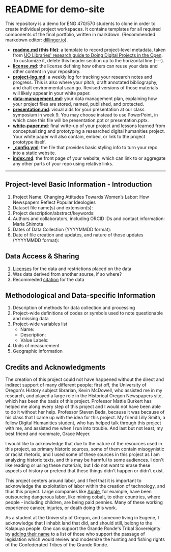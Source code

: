 # README for demo-site

This repository is a demo for ENG 470/570 students to clone in order to create individual project workspaces. It contains templates for all required components of the final portfolio, written in markdown. (Recommended markdown editor: [dillinger.io](https://dillinger.io/)). 

- **[readme.md](readme.md) (this file)**: a template to record project-level metadata, taken from [UO Libraries' research guide to Doing Digital Projects in the Open](https://researchguides.uoregon.edu/doingdigitalprojectsintheopen/workshop2). To customize it, delete this header section up to the horizontal line (---).
- **[license.md](license.md)**: the license defining how others can reuse your data and other content in your repository.
- **[project-log.md](project-log.md)**: a weekly log for tracking your research notes and progress. This is also where your pitch, draft annotated bibliography, and draft environmental scan go. Revised versions of those materials will likely appear in your white paper.
- **[data-management.md](data-management-plan.md)**: your data management plan, explaining how your project files are stored, named, published, and protected. 
- **[presentation.md](presentation.md)**: visual aids for your presentation at our class symposium in week 9. You may choose instead to use PowerPoint, in which case this file will be presentation.ppt or presentation.pptx.
- **[white-paper.md](white-paper.md)**: final write-up of your project and lessons learned from conceptualizing and prototyping a researched digital humanities project. Your white paper will also contain, embed, or link to the project prototype itself.
- **[_config.yml](_config.yml)**: the file that provides basic styling info to turn your repo into a static website. 
- **[index.md](index.md)**: the front page of your website, which can link to or aggregate any other parts of your repo using relative links.  

---

## Project-level Basic Information - Introduction 

1. Project Name: Changing Attitudes Towards Women’s Labor: How Newspapers Reflect Popular Ideologies
2. Dataset file name(s) and extension(s):
3. Project description/abstract/keywords:
4. Authors and collaborators, including ORCID IDs and contact information: Maria Shimota 
5. Dates of Data Collection (YYYYMMDD format):
6. Date of file creation and updates, and nature of those updates (YYYYMMDD format):

## Data Access & Sharing
1. [Licenses](https://choosealicense.com/) for the data and restrictions placed on the data
3. Was data derived from another sourse, if so where?
4. Recommeded [citation](https://guides.lib.umich.edu/c.php?g=439304&p=2993299) for the data

## Methodological and Data-specific Information
1. Description of methods for data collection and processing
2. Project-wide definitions of codes or symbols used to note questionable and missing data 
3. Project-wide variables list
    - Name:
    - Description:
    - Value Labels:
4. Units of measurement
6. Geographic information

## Credits and Acknowledgments

The creation of this project could not have happened without the direct and indirect support of many different people; first off, the University of Oregon's History subject librarian, Kevin McDowell, who assisted me in my research, and played a large role in the Historical Oregon Newspapers site, which has been the basis of this project. Professor Mattie Burkert has helped me along every step of this project and I would not have been able to do it without her help. Professor Steven Beda, because it was because of his class that I came up with the idea for this project. My friend Lilly Smith, a fellow Digital Humanities student, who has helped talk through this project with me, and assisted me when I run into trouble. And last but not least, my best friend and roommate, Grace Meyer. 

I would like to acknowledge that due to the nature of the resources used in this project, as primary historic sources, some of them contain misogynistic or racist rhetoric, and I used some of these sources in this project as I am analyzing historic texts, and this may be harmful to some 
audiences. I don't like reading or using these materials, but I do not want to erase these aspects of history or pretend that these things didn't happen or didn't exist. 

This project centers around labor, and I feel that it is important to acknowledge the exploitation of labor within the creation of technology, and thus this project. Large companies like [Apple](https://www.firstpost.com/world/apple-accused-of-using-child-labour-to-mine-cobalt-promises-to-switch-to-100-recycled-cobalt-by-2025-12453322.html), for example, have been outsourcing dangerous labor, like mining cobalt, to other countries, where people - including children, are being paid pennies. Many of these working experience cancer, injuries, or death doing this work. 

As a student at the University of Oregon, and someone living in Eugene, I acknowledge that I inhabit land that did, and should still, belong to the Kalapuya people. One can support the Grande Ronde's Tribal Sovereignty by [adding their name](https://www.grandronde.org/history-culture/history/removing-the-consent-decree/) to a list of those who support the passage of legislation which would review and modernize the hunting and fishing rights of the Confederated Tribes of the Grande Ronde.
